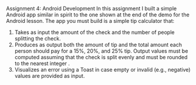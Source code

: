 Assignment 4: Android Development
In this assignment I built a simple Android app similar in spirit to the one shown at the
end of the demo for the Android lesson. 
The app you must build is a simple tip calculator that:
1. Takes as input the amount of the check and the number of people splitting the check.
2. Produces as output both the amount of tip and the total amount each person should pay
for a 15%, 20%, and 25% tip. Output values must be computed assuming that the check
is split evenly and must be rounded to the nearest integer .
3. Visualizes an error using a Toast in case empty or invalid (e.g., negative) values are
provided as input.
